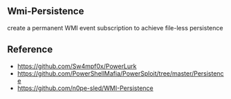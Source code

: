 ## Wmi-Persistence

create a permanent WMI event subscription to achieve file-less persistence

## Reference

* <https://github.com/Sw4mpf0x/PowerLurk>
* <https://github.com/PowerShellMafia/PowerSploit/tree/master/Persistence>
* <https://github.com/n0pe-sled/WMI-Persistence>